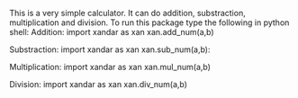 This is a very simple calculator. It can do addition, substraction, multiplication and division.
To run this package type the following in python shell:
Addition:
import xandar as xan
xan.add_num(a,b)

Substraction:
import xandar as xan
xan.sub_num(a,b):

Multiplication:
import xandar as xan
xan.mul_num(a,b)

Division:
import xandar as xan
xan.div_num(a,b)

